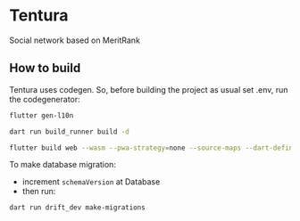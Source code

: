 # Tentura

Social network based on MeritRank

## How to build

Tentura uses codegen. So, before building the project as usual set .env, run the codegenerator:

```bash
flutter gen-l10n

dart run build_runner build -d

flutter build web --wasm --pwa-strategy=none --source-maps --dart-define-from-file=.env
```

To make database migration:
 - increment `schemaVersion` at Database
 - then run:

```bash
dart run drift_dev make-migrations
```
